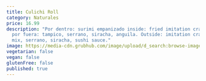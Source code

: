 ```yaml
---
title: Culichi Roll
category: Naturales
price: 16.99
description: "Por dentro: surimi empanizado inside: fried imitation crabmeat /
  por fuera: tampico, serrano, siracha, anguila. Outside: imitation crabmeat
  mix, serrano, siracha, sushi sauce."
image: https://media-cdn.grubhub.com/image/upload/d_search:browse-images:default.jpg/w_115,q_auto:low,fl_lossy,dpr_2.0,c_fill,f_auto,h_139/d95icnstt3kjh0mvpio6
vegetarian: false
vegan: false
glutenFree: false
published: true
---
```

